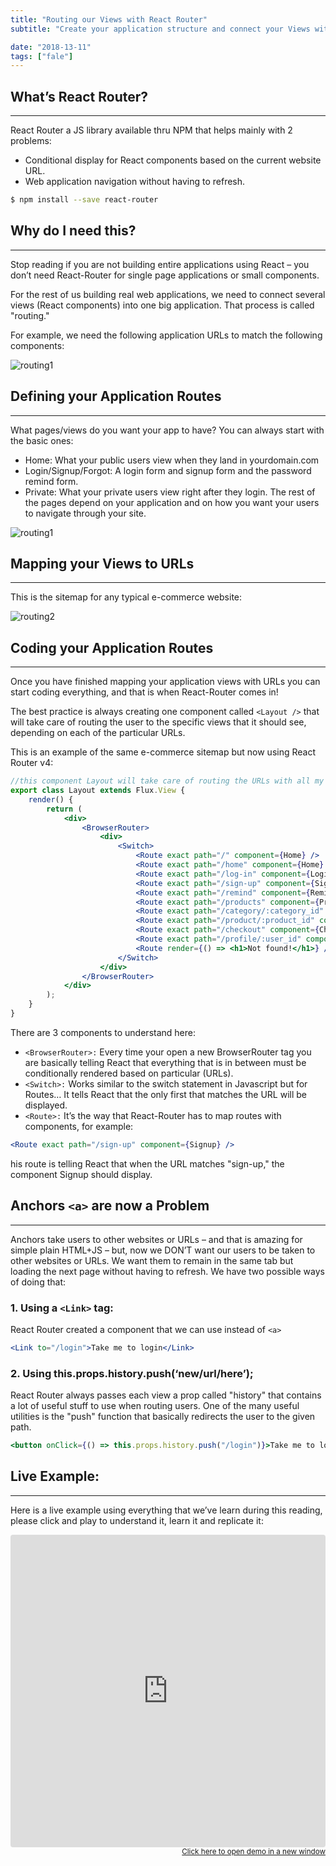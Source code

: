 ```yaml
---
title: "Routing our Views with React Router"
subtitle: "Create your application structure and connect your Views with React Router"

date: "2018-13-11"
tags: ["fale"]
---
```


## What’s React Router?
***

React Router a JS library available thru NPM that helps mainly with 2 problems:

+ Conditional display for React components based on the current website URL.
+ Web application navigation without having to refresh.

```bash
$ npm install --save react-router
```

## Why do I need this?
***

Stop reading if you are not building entire applications using React – you don’t need React-Router for single page applications or small components.

For the rest of us building real web applications, we need to connect several views (React components) into one big application. That process is called "routing."

For example, we need the following application URLs to match the following components:

![routing1](https://ucarecdn.com/6fd2b44b-598b-4ddb-85ba-9c32b086127f/-/resize/800x/)


## Defining your Application Routes
***

What pages/views do you want your app to have? You can always start with the basic ones:

+ Home: What your public users view when they land in yourdomain.com
+ Login/Signup/Forgot: A login form and signup form and the password remind form.
+ Private: What your private users view right after they login.
The rest of the pages depend on your application and on how you want your users to navigate through your site.

![routing1](https://ucarecdn.com/205cd2de-dfae-4712-a5e4-1c922994e60d/-/resize/700x/)

## Mapping your Views to URLs
***

This is the sitemap for any typical e-commerce website:


![routing2](https://ucarecdn.com/9021be43-57ae-4667-8c1a-435b8521ce59/-/resize/600x/)

## Coding your Application Routes
***

Once you have finished mapping your application views with URLs you can start coding everything, and that is when React-Router comes in!

The best practice is always creating one component called `<Layout />` that will take care of routing the user to the specific views that it should see, depending on each of the particular URLs.

This is an example of the same e-commerce sitemap but now using React Router v4:

```jsx
//this component Layout will take care of routing the URLs with all my application views 
export class Layout extends Flux.View {
    render() {
        return (
            <div>
                <BrowserRouter>
                    <div>
                        <Switch>
                            <Route exact path="/" component={Home} />
                            <Route exact path="/home" component={Home} />
                            <Route exact path="/log-in" component={Login} />
                            <Route exact path="/sign-up" component={Signup} />
                            <Route exact path="/remind" component={Remind} />
                            <Route exact path="/products" component={Products} />
                            <Route exact path="/category/:category_id" component={Category} />
                            <Route exact path="/product/:product_id" component={SingleProduct} />
                            <Route exact path="/checkout" component={Checkout} />
                            <Route exact path="/profile/:user_id" component={Profile} />
                            <Route render={() => <h1>Not found!</h1>} />
                        </Switch>
                    </div>
                </BrowserRouter>
            </div>
        );
    }
}
```

There are 3 components to understand here:

+ `<BrowserRouter>:` Every time your open a new BrowserRouter tag you are basically telling React that everything that is in between must be conditionally rendered based on particular <Routes> (URLs).
+ `<Switch>:` Works similar to the switch statement in Javascript but for Routes… It tells React that the only first <Route> that matches the URL will be displayed.
+ `<Route>:` It’s the way that React-Router has to map routes with components, for example:

```jsx
<Route exact path="/sign-up" component={Signup} />
```

his route is telling React that when the URL matches "sign-up," the component Signup should display.

## Anchors `<a>` are now a Problem
***

Anchors take users to other websites or URLs – and that is amazing for simple plain HTML+JS – but, now we DON’T want our users to be taken to other websites or URLs.  We want them to remain in the same tab but loading the next page without having to refresh.  We have two possible ways of doing that:

### 1.  Using a `<Link>` tag:

React Router created a component that we can use instead of `<a>`

```jsx
<Link to="/login">Take me to login</Link>
```

### 2. Using this.props.history.push(‘new/url/here’);

   React Router always passes each view a prop called "history" that contains a lot of useful stuff to use when routing users.  One of the many useful utilities is the "push" function that basically redirects the user to the given path.

```jsx
<button onClick={() => this.props.history.push("/login")}>Take me to login</button>
```

## Live Example:
***

Here is a live example using everything that we’ve learn during this reading, please click and play to understand it, learn it and replicate it:

<iframe src="https://codesandbox.io/embed/0okp853rxn?autoresize=1&amp;module=%2Fsrc%2FLayout.jsx&amp;moduleview=1" style="width:100%; height:500px; border:0; border-radius: 4px; overflow:hidden;" sandbox="allow-modals allow-forms allow-popups allow-scripts allow-same-origin"></iframe>

<div align="right"><small><a href="https://codesandbox.io/embed/0okp853rxn?autoresize=1&amp;module=%2Fsrc%2FLayout.jsx&amp;moduleview=1">Click here to open demo in a new window</a></small></div>









